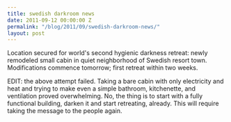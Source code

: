 ```yaml
---
title: swedish darkroom news
date: 2011-09-12 00:00:00 Z
permalink: "/blog/2011/09/swedish-darkroom-news/"
layout: post
---
```


Location secured for world's second hygienic darkness retreat: newly remodeled small cabin in quiet neighborhood of Swedish resort town. Modifications commence tomorrow; first retreat within two weeks.

EDIT: the above attempt failed. Taking a bare cabin with only electricity and heat and trying to make even a simple bathroom, kitchenette, and ventilation proved overwhelming. No, the thing is to start with a fully functional building, darken it and start retreating, already. This will require taking the message to the people again.